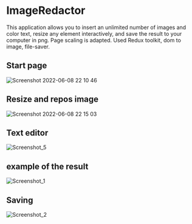 # ImageRedactor
This application allows you to insert an unlimited number of images and color text, resize any element interactively, and save the result to your computer in png. Page scaling is adapted.
Used Redux toolkit, dom to image, file-saver.
## Start page
![Screenshot 2022-06-08 22 10 46](https://user-images.githubusercontent.com/72702845/172700282-a5326117-6d52-483d-9f97-809e93c3def2.png)
## Resize and repos image
![Screenshot 2022-06-08 22 15 03](https://user-images.githubusercontent.com/72702845/172700618-6faee1c0-6f76-4afb-8410-c93eb2edd4a9.png)
## Text editor
![Screenshot_5](https://user-images.githubusercontent.com/72702845/172700741-82f1bd8b-306c-41ba-9db7-f3469e8cb982.png)
## example of the result
![Screenshot_1](https://user-images.githubusercontent.com/72702845/172700880-1757bcb8-dc65-40cd-bd1f-ce39f4815ba5.png)
## Saving
![Screenshot_2](https://user-images.githubusercontent.com/72702845/172700934-0f524f1e-8dd9-4455-b8d6-db29b80e39ce.png)
